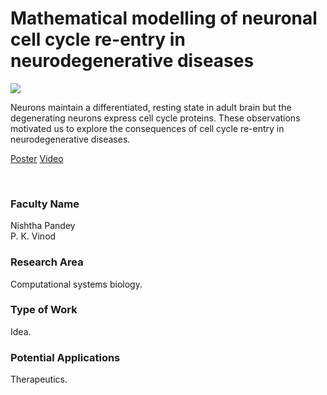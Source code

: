 # Mathematical modelling of neuronal cell cycle re-entry in neurodegenerative diseases

![](https://i.imgur.com/0UEdYiX.png)

Neurons maintain a differentiated, resting state in adult brain but the degenerating neurons express cell cycle proteins. These observations motivated us to explore the consequences of cell cycle re-entry in neurodegenerative diseases.

[Poster](04.%20Mathematical%20modelling%20of%20neuronal%20cell%20cycle%20re-entry%20in%20neurodegenerative%20diseases.pdf)
[Video](https://youtu.be/bUvVhi-H7PE)

<br>


### Faculty Name

Nishtha Pandey<br>
P. K. Vinod


### Research Area

Computational systems biology.


### Type of Work

Idea.


### Potential Applications

Therapeutics.
